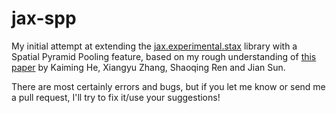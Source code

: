 # jax-spp
My initial attempt at extending the [jax.experimental.stax](https://github.com/google/jax) library with a Spatial Pyramid Pooling feature, based on my rough understanding of [this paper](https://arxiv.org/abs/1406.4729) by Kaiming He, Xiangyu Zhang, Shaoqing Ren and Jian Sun.  

There are most certainly errors and bugs, but if you let me know or send me a pull request, I'll try to fix it/use your suggestions!
